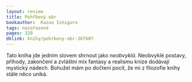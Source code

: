 ```yaml
---
layout: review
title: Pohřbený obr
bookauthor:  Kazuo Ishiguro
tags: nezařazené
pages: 320
dklink: knihy/pohrbeny-obr-367607
---
```


Tato kniha jde jedním slovem shrnout jako _neobvyklá_. Neobvyklé postavy, příhody, zakončení a zvláštní mix fantasy a realismu knize dodávají mystický nádech. Bohužel mám po dočtení pocit, že mi z filozofie knihy stále něco uniká.